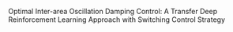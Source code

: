 Optimal Inter-area Oscillation Damping Control: A Transfer Deep Reinforcement Learning Approach with Switching Control Strategy
